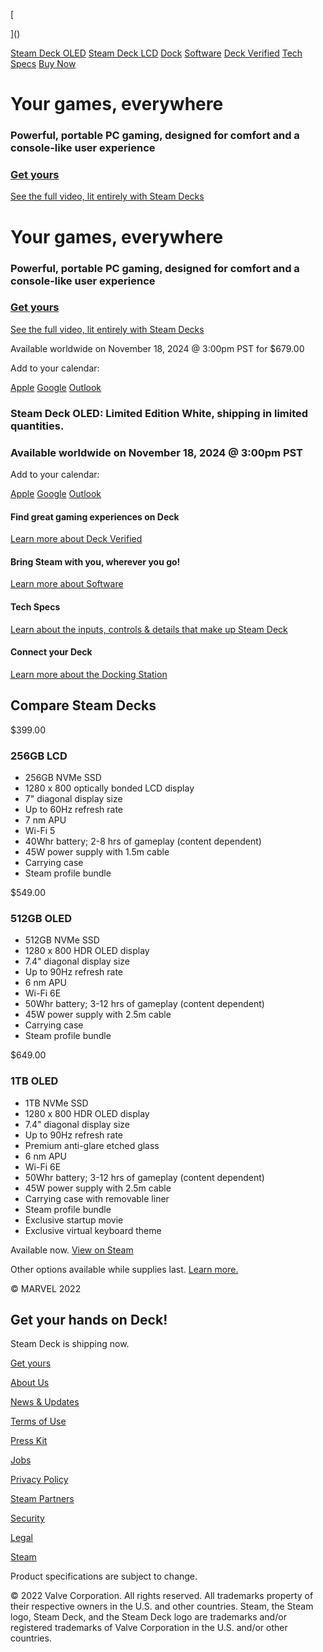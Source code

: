 [](https://www.steamdeck.com/en/)

[]()

[

]()

[Steam Deck OLED](https://www.steamdeck.com/en/oled) [Steam Deck LCD](https://www.steamdeck.com/en/deck) [Dock](https://www.steamdeck.com/en/dock) [Software](https://www.steamdeck.com/en/software) [Deck Verified](https://www.steamdeck.com/en/verified) [Tech Specs](https://www.steamdeck.com/en/tech) [Buy Now](https://store.steampowered.com/app/1675200/Steam_Deck/?utm_source=steamdeck_com)

[]()

Your games, everywhere
==========

### Powerful, portable PC gaming, designed for comfort and a console-like user experience ###

### [Get yours](https://store.steampowered.com/app/1675200/Steam_Deck/?utm_source=steamdeck_com) ###

[See the full video, lit entirely with Steam Decks](https://www.youtube.com/watch?v=_vTsZMvjJ-A)

Your games, everywhere
==========

### Powerful, portable PC gaming, designed for comfort and a console-like user experience ###

### [Get yours](https://www.steamdeck.com/en/oled) ###

[See the full video, lit entirely with Steam Decks](https://www.youtube.com/watch?v=_vTsZMvjJ-A)

 Available worldwide on November 18, 2024 @ 3:00pm PST for $679.00

Add to your calendar:

[Apple](data:text/calendar;charset=utf-8;base64,QkVHSU46VkNBTEVOREFSDQpWRVJTSU9OOjIuMA0KUFJPRElEOlRlc3QgTmFtZQ0KQkVHSU46VkVWRU5UDQpEVFNUQVJUOjIwMjQxMTE4VDIzMDAwMFoNCkRURU5EOjIwMjQxMTE4VDIzMTUwMFoNClNVTU1BUlk6U3RlYW0gRGVjayBPTEVEOiBMaW1pdGVkIEVkaXRpb24gV2hpdGUgUmVsZWFzZQ0KREVTQ1JJUFRJT046U3RlYW0gRGVjayBPTEVEOiBMaW1pdGVkIEVkaXRpb24gV2hpdGUgYmVjb21lcyBhdmFpbGFibGUgZm9yIHB1cmNoYXNlLiBPcmRlciB5b3VycyBhdCBodHRwOi8vc3RvcmUuc3RlYW1wb3dlcmVkLmNvbS9zdGVhbWRlY2sNCkVORDpWRVZFTlQNCkVORDpWQ0FMRU5EQVINCg==) [Google](https://calendar.google.com/calendar/render?action=TEMPLATE&text=Steam+Deck+OLED%3A+Limited+Edition+White+Release&details=Steam+Deck+OLED%3A+Limited+Edition+White+becomes+available+for+purchase.+Order+yours+at+http%3A%2F%2Fstore.steampowered.com%2Fsteamdeck&dates=20241118T230000Z%2F20241118T231500Z) [Outlook](data:text/calendar;charset=utf-8;base64,QkVHSU46VkNBTEVOREFSDQpWRVJTSU9OOjIuMA0KUFJPRElEOlRlc3QgTmFtZQ0KQkVHSU46VkVWRU5UDQpEVFNUQVJUOjIwMjQxMTE4VDIzMDAwMFoNCkRURU5EOjIwMjQxMTE4VDIzMTUwMFoNClNVTU1BUlk6U3RlYW0gRGVjayBPTEVEOiBMaW1pdGVkIEVkaXRpb24gV2hpdGUgUmVsZWFzZQ0KREVTQ1JJUFRJT046U3RlYW0gRGVjayBPTEVEOiBMaW1pdGVkIEVkaXRpb24gV2hpdGUgYmVjb21lcyBhdmFpbGFibGUgZm9yIHB1cmNoYXNlLiBPcmRlciB5b3VycyBhdCBodHRwOi8vc3RvcmUuc3RlYW1wb3dlcmVkLmNvbS9zdGVhbWRlY2sNCkVORDpWRVZFTlQNCkVORDpWQ0FMRU5EQVINCg==)

###  Steam Deck OLED: Limited Edition White, shipping in limited quantities.  ###

### Available worldwide on November 18, 2024 @ 3:00pm PST ###

Add to your calendar:

[Apple](data:text/calendar;charset=utf-8;base64,QkVHSU46VkNBTEVOREFSDQpWRVJTSU9OOjIuMA0KUFJPRElEOlRlc3QgTmFtZQ0KQkVHSU46VkVWRU5UDQpEVFNUQVJUOjIwMjQxMTE4VDIzMDAwMFoNCkRURU5EOjIwMjQxMTE4VDIzMTUwMFoNClNVTU1BUlk6U3RlYW0gRGVjayBPTEVEOiBMaW1pdGVkIEVkaXRpb24gV2hpdGUgUmVsZWFzZQ0KREVTQ1JJUFRJT046U3RlYW0gRGVjayBPTEVEOiBMaW1pdGVkIEVkaXRpb24gV2hpdGUgYmVjb21lcyBhdmFpbGFibGUgZm9yIHB1cmNoYXNlLiBPcmRlciB5b3VycyBhdCBodHRwOi8vc3RvcmUuc3RlYW1wb3dlcmVkLmNvbS9zdGVhbWRlY2sNCkVORDpWRVZFTlQNCkVORDpWQ0FMRU5EQVINCg==) [Google](https://calendar.google.com/calendar/render?action=TEMPLATE&text=Steam+Deck+OLED%3A+Limited+Edition+White+Release&details=Steam+Deck+OLED%3A+Limited+Edition+White+becomes+available+for+purchase.+Order+yours+at+http%3A%2F%2Fstore.steampowered.com%2Fsteamdeck&dates=20241118T230000Z%2F20241118T231500Z) [Outlook](data:text/calendar;charset=utf-8;base64,QkVHSU46VkNBTEVOREFSDQpWRVJTSU9OOjIuMA0KUFJPRElEOlRlc3QgTmFtZQ0KQkVHSU46VkVWRU5UDQpEVFNUQVJUOjIwMjQxMTE4VDIzMDAwMFoNCkRURU5EOjIwMjQxMTE4VDIzMTUwMFoNClNVTU1BUlk6U3RlYW0gRGVjayBPTEVEOiBMaW1pdGVkIEVkaXRpb24gV2hpdGUgUmVsZWFzZQ0KREVTQ1JJUFRJT046U3RlYW0gRGVjayBPTEVEOiBMaW1pdGVkIEVkaXRpb24gV2hpdGUgYmVjb21lcyBhdmFpbGFibGUgZm9yIHB1cmNoYXNlLiBPcmRlciB5b3VycyBhdCBodHRwOi8vc3RvcmUuc3RlYW1wb3dlcmVkLmNvbS9zdGVhbWRlY2sNCkVORDpWRVZFTlQNCkVORDpWQ0FMRU5EQVINCg==)

#### Find great gaming experiences on Deck ####

[Learn more about Deck Verified](https://www.steamdeck.com/en/verified)

#### Bring Steam with you, wherever you go! ####

[Learn more about Software](https://www.steamdeck.com/en/software)

#### Tech Specs ####

[Learn about the inputs, controls & details that make up Steam Deck](https://www.steamdeck.com/en/tech)

#### Connect your Deck ####

[Learn more about the Docking Station](https://www.steamdeck.com/en/dock)

Compare Steam Decks
----------

$399.00

### 256GB LCD ###

* 256GB NVMe SSD
* 1280 x 800 optically bonded LCD display
* 7" diagonal display size
* Up to 60Hz refresh rate
* 7 nm APU
* Wi-Fi 5
* 40Whr battery; 2-8 hrs of gameplay (content dependent)
* 45W power supply with 1.5m cable
* Carrying case
* Steam profile bundle

$549.00

### 512GB OLED ###

* 512GB NVMe SSD
* 1280 x 800 HDR OLED display
* 7.4" diagonal display size
* Up to 90Hz refresh rate
* 6 nm APU
* Wi-Fi 6E
* 50Whr battery; 3-12 hrs of gameplay (content dependent)
* 45W power supply with 2.5m cable
* Carrying case
* Steam profile bundle

$649.00

### 1TB OLED ###

* 1TB NVMe SSD
* 1280 x 800 HDR OLED display
* 7.4" diagonal display size
* Up to 90Hz refresh rate
* Premium anti-glare etched glass
* 6 nm APU
* Wi-Fi 6E
* 50Whr battery; 3-12 hrs of gameplay (content dependent)
* 45W power supply with 2.5m cable
* Carrying case with removable liner
* Steam profile bundle
* Exclusive startup movie
* Exclusive virtual keyboard theme

Available now. [View on Steam](https://store.steampowered.com/app/1675200/Steam_Deck/?utm_source=steamdeck_com)

Other options available while supplies last. [Learn more.](https://store.steampowered.com/app/1675200/Steam_Deck/?utm_source=steamdeck_com)

© MARVEL 2022

Get your hands on Deck!
----------

Steam Deck is shipping now.

[Get yours](https://store.steampowered.com/app/1675200/Steam_Deck/?utm_source=steamdeck_com)

[](https://www.steamdeck.com/en/)

[](https://www.valvesoftware.com/)

[About Us](https://www.valvesoftware.com/about)

[News & Updates](https://www.steamdeck.com/en/news)

[Terms of Use](https://www.valvesoftware.com/legal/site-terms-of-use)

[Press Kit](https://www.steamdeck.com/en/press)

[Jobs](https://www.valvesoftware.com/)

[Privacy Policy](https://store.steampowered.com/privacy_agreement/?utm_source=steamdeck_com)

[Steam Partners](https://partner.steamgames.com/doc/steamdeck)

[Security](https://www.valvesoftware.com/security/)

[Legal](https://store.steampowered.com/legal/?utm_source=steamdeck_com)

[Steam](https://www.steampowered.com/?utm_source=steamdeck_com)

Product specifications are subject to change.

© 2022 Valve Corporation. All rights reserved. All trademarks property of their respective owners in the U.S. and other countries. Steam, the Steam logo, Steam Deck, and the Steam Deck logo are trademarks and/or registered trademarks of Valve Corporation in the U.S. and/or other countries.
